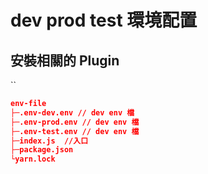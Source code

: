 # dev prod test 環境配置

## 安裝相關的 Plugin

``

```json
env-file
├─.env-dev.env // dev env 檔
├─.env-prod.env // dev env 檔
├─.env-test.env // dev env 檔
├─index.js  //入口
├─package.json
└yarn.lock
```
